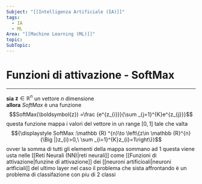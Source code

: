 ```yaml
---
Subject: "[[Intelligenza Artificiale (IA)]]"
tags:
  - IA
  - ML
Area: "[[Machine Learning (ML)]]"
topic: 
SubTopic:
---
```

# Funzioni di attivazione - SoftMax
---
**sia** $\boldsymbol{z}\in \mathbb{R}^n$ un vettore $n$ dimensione  
**allora**  *SoftMax* è una funzione $$SoftMax(\boldsymbol{z}) =\frac {e^{z_{i}}}{\sum _{j=1}^{K}e^{z_{j}}}$$
questa funzione mappa i valori del vettore in un range $[0,1]$ tale che valta 
$${\displaystyle SoftMax :\mathbb {R} ^{n}\to \left\{z\in \mathbb {R}^{n}{\Big |}z_{i}>0,\ \sum _{i=1}^{K}z_{i}=1\right\}}$$
ovver la somma di tutti gli elementi della mappa sommano ad 1 
questa viene usta nelle [[Reti Neurali (NN)|reti neurali]]  come [[Funzioni di attivazione|funzine di attivazione]] dei  [[neuroni artificioali|neuroni artficiali]] del ultimo layer  nel caso il problema che sista affrontando è un problema di classifazione  con piu di 2 classi 


 